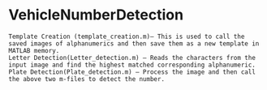 # VehicleNumberDetection
    Template Creation (template_creation.m)– This is used to call the saved images of alphanumerics and then save them as a new template in MATLAB memory.
    Letter Detection(Letter_detection.m) – Reads the characters from the input image and find the highest matched corresponding alphanumeric.
    Plate Detection(Plate_detection.m) – Process the image and then call the above two m-files to detect the number.


